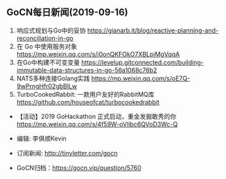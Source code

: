 ## GoCN每日新闻(2019-09-16)

1. 响应式规划与Go中的妥协 https://gianarb.it/blog/reactive-planning-and-reconciliation-in-go  
2. 在 Go 中使用服务对象 https://mp.weixin.qq.com/s/i0onQKFOkO7XBLpjMgVqqA   
3. 在Go中构建不可变变量 https://levelup.gitconnected.com/building-immutable-data-structures-in-go-56a1068c76b2   
4. NATS多种连接Golang实践 https://mp.weixin.qq.com/s/oE7Q-9wPrngHfr02gbBlLw  
5. TurboCookedRabbit: 一款用户友好的RabbitMQ库 https://github.com/houseofcat/turbocookedrabbit  

* 【活动】2019 GoHackathon 正式启动，重金发掘敢秀的你 https://mp.weixin.qq.com/s/4f59W-oVIibc6QVoD3Wc-Q  

* 编辑: 李俱顺Kevin
* 订阅新闻: http://tinyletter.com/gocn  
* GoCN归档：https://gocn.vip/question/5760
